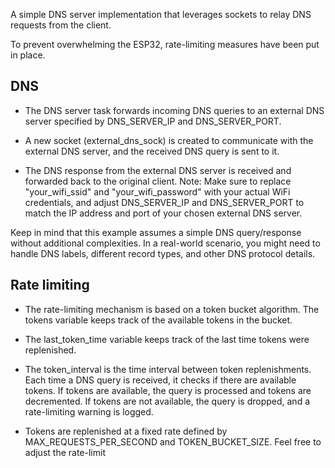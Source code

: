 A simple DNS server implementation that leverages sockets to relay DNS requests from the client.

To prevent overwhelming the ESP32, rate-limiting measures have been put in place.

## DNS
- The DNS server task forwards incoming DNS queries to an external DNS server specified by DNS_SERVER_IP and DNS_SERVER_PORT.

- A new socket (external_dns_sock) is created to communicate with the external DNS server, and the received DNS query is sent to it.

- The DNS response from the external DNS server is received and forwarded back to the original client.
Note: Make sure to replace "your_wifi_ssid" and "your_wifi_password" with your actual WiFi credentials, and adjust DNS_SERVER_IP and DNS_SERVER_PORT to match the IP address and port of your chosen external DNS server.

Keep in mind that this example assumes a simple DNS query/response without additional complexities. In a real-world scenario, you might need to handle DNS labels, different record types, and other DNS protocol details.


## Rate limiting
- The rate-limiting mechanism is based on a token bucket algorithm. The tokens variable keeps track of the available tokens in the bucket.

- The last_token_time variable keeps track of the last time tokens were replenished.

- The token_interval is the time interval between token replenishments.
Each time a DNS query is received, it checks if there are available tokens. If tokens are available, the query is processed and tokens are decremented. If tokens are not available, the query is dropped, and a rate-limiting warning is logged.

- Tokens are replenished at a fixed rate defined by MAX_REQUESTS_PER_SECOND and TOKEN_BUCKET_SIZE.
Feel free to adjust the rate-limit
